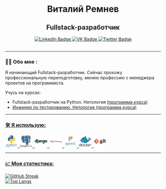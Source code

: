 <!-- <div id="header" align="center">
  <img src="https://media.giphy.com/media/IeRdg7gLkfK1ly2mFU/giphy.gif" width="80"/>
</div> -->

<h1 align="center">
Виталий Ремнев 
</h1>
<h2 align="center"> 
Fullstack-разработчик 
</h2>

<div id="badges"  align="center">
  <a href="your-linkedin-URL">
    <img src="https://img.shields.io/badge/LinkedIn-blue?style=for-the-badge&logo=linkedin&logoColor=white" alt="LinkedIn Badge"/>
  </a>
  <a href="https://vk.com/remvs">
    <img src="https://img.shields.io/badge/VK-blue?style=for-the-badge&logo=vk&logoColor=white" alt="VK Badge"/>
  </a>
  <a href="your-twitter-URL">
    <img src="https://img.shields.io/badge/Twitter-blue?style=for-the-badge&logo=twitter&logoColor=white" alt="Twitter Badge"/>
  </a>
</div>

<div id="viewrs" align="center">
<img src="https://komarev.com/ghpvc/?username=RavenRVS&style=flat-square&color=blue" alt=""/>
</div>

---

### :man_technologist: Обо мне :

Я начинающий Fullstack-разработчик. Сейчас прохожу профессиональную переподготовку, меняю профессию с менеджера проектов на программиста.

Учусь на курсах: <br>
- Fullstack-разработчик на Python. Нетология 
<a href="https://netology.ru/programs/fullstack-python-dev#/lessons">(программа курса)
- Инженер по тестированию. Нетология 
<a href="https://netology.ru/programs/qa-middle#/lessons">(программа курса)

---
  
### :hammer_and_wrench: Я использую:
  
  <div>
  <img src="https://github.com/devicons/devicon/blob/master/icons/python/python-original-wordmark.svg" title="Python" alt="Python" width="40" height="40"/>&nbsp;
  <img src="https://github.com/devicons/devicon/blob/master/icons/postgresql/postgresql-original-wordmark.svg" title="Postgresql" alt="Postgresql" width="40" height="40"/>&nbsp;
  <img src="https://github.com/devicons/devicon/blob/master/icons/django/django-plain-wordmark.svg" title="Django" alt="Django" width="40" height="40"/>&nbsp;
  <img src="https://github.com/devicons/devicon/blob/master/icons/sqlalchemy/sqlalchemy-original-wordmark.svg" title="SQLAlchemy" alt="SQLAlchemy" width="40" height="40"/>&nbsp;
  <img src="https://github.com/devicons/devicon/blob/master/icons/pytest/pytest-original-wordmark.svg" title="Pytest" alt="Pytest" width="40" height="40"/>&nbsp;
  <img src="https://github.com/devicons/devicon/blob/master/icons/docker/docker-original-wordmark.svg" title="Docker" alt="Docker" width="40" height="40"/>&nbsp;
  <img src="https://github.com/devicons/devicon/blob/master/icons/git/git-original-wordmark.svg" title="Git" **alt="Git" width="40" height="40"/>
</div>

---

### :chart_with_upwards_trend: Моя статистика:
  
[![GitHub Streak](http://github-readme-streak-stats.herokuapp.com?user=RavenRVS&theme=solarized-light)](https://git.io/streak-stats) <br>
[![Top Langs](https://github-readme-stats.vercel.app/api/top-langs/?username=RavenRVS&theme=solarized-light&layout=compact&card_width=445)](https://github.com/anuraghazra/github-readme-stats)
<!--
**RavenRVS/RavenRVS** is a ✨ _special_ ✨ repository because its `README.md` (this file) appears on your GitHub profile.

Here are some ideas to get you started:

- 🔭 I’m currently working on ...
- 🌱 I’m currently learning ...
- 👯 I’m looking to collaborate on ...
- 🤔 I’m looking for help with ...
- 💬 Ask me about ...
- 📫 How to reach me: ...
- 😄 Pronouns: ...
- ⚡ Fun fact: ...
-->
